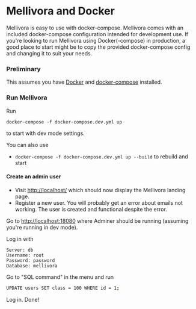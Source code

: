Mellivora and Docker
=========

Mellivora is easy to use with docker-compose.
Mellivora comes with an included docker-compose configuration intended for development use.
If you're looking to run Mellivora using Docker(-compose) in production, a good place to start might be to copy the provided docker-compose config and changing it to suit your needs.

### Preliminary

This assumes you have [Docker](https://docs.docker.com/) and [docker-compose](https://docs.docker.com/compose/) installed.

### Run Mellivora

Run

``docker-compose -f docker-compose.dev.yml up``

to start with dev mode settings.

You can also use
 * ``docker-compose -f docker-compose.dev.yml up --build`` to rebuild and start

#### Create an admin user

- Visit [http://localhost/](http://localhost/) which should now display the Mellivora landing page.
- Register a new user. You will probably get an error about emails not working. The user is created and functional despite the error.

Go to [http://localhost:18080](http://localhost:18080) where Adminer should be running (assuming you're running in dev mode).

Log in with 
```
Server: db
Username: root
Password: password
Database: mellivora
```

Go to "SQL command" in the menu and run

```sh
UPDATE users SET class = 100 WHERE id = 1;
```

Log in. Done!